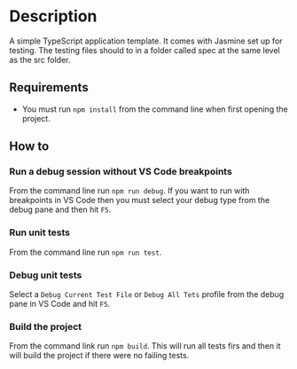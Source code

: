 # Description

A simple TypeScript application template. It comes with Jasmine set up for testing. The testing files should to in a folder called spec at the same level as the src folder.

## Requirements
- You must run `npm install` from the command line when first opening the project.


## How to

### Run a debug session without VS Code breakpoints
From the command line run `npm run debug`. If you want to run with breakpoints in VS Code then you must select your debug type from the debug pane and then hit `F5`.

### Run unit tests
From the command line run `npm run test`.

### Debug unit tests
Select a `Debug Current Test File` or `Debug All Tets` profile from the debug pane in VS Code and hit `F5`.

### Build the project
From the command link run `npm build`. This will run all tests firs and then it will build the project if there were no failing tests.
